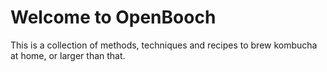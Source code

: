 # Welcome to OpenBooch

This is a collection of methods, techniques and recipes to brew kombucha at 
home, or larger than that. 